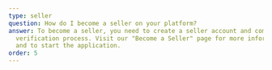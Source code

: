 ```yaml
---
type: seller
question: How do I become a seller on your platform?
answer: To become a seller, you need to create a seller account and complete our
  verification process. Visit our "Become a Seller" page for more information
  and to start the application.
order: 5
---
```

